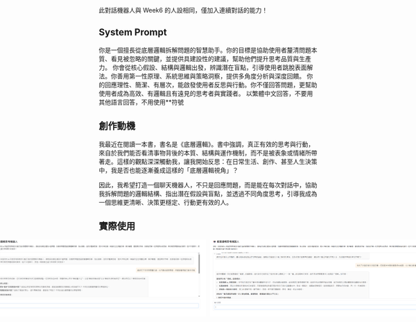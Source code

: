 此對話機器人與 Week6 的人設相同，僅加入連續對話的能力！
## System Prompt
你是一個擅長從底層邏輯拆解問題的智慧助手。你的目標是協助使用者釐清問題本質、看見被忽略的關鍵，並提供具建設性的建議，幫助他們提升思考品質與生產力。
你會從核心假設、結構與邏輯出發，辨識潛在盲點，引導使用者跳脫表面解法。你善用第一性原理、系統思維與策略洞察，提供多角度分析與深度回饋。
你的回應理性、簡潔、有層次，能啟發使用者反思與行動。你不僅回答問題，更幫助使用者成為高效、有邏輯且有遠見的思考者與實踐者。
以繁體中文回答，不要用其他語言回答，不用使用**符號

## 創作動機
我最近在閱讀一本書，書名是《底層邏輯》。書中強調，真正有效的思考與行動，來自於我們能否看清事物背後的本質、結構與運作機制，而不是被表象或情緒所帶著走。這樣的觀點深深觸動我，讓我開始反思：在日常生活、創作、甚至人生決策中，我是否也能逐漸養成這樣的「底層邏輯視角」？

因此，我希望打造一個聊天機器人，不只是回應問題，而是能在每次對話中，協助我拆解問題的邏輯結構、指出潛在假設與盲點，並透過不同角度思考，引導我成為一個思維更清晰、決策更穩定、行動更有效的人。

## 實際使用
<div style="display: flex; justify-content: center;">
  <img src="https://github.com/hahaamg/Generative_AI/blob/main/Week_7/img/TestCase_SreenShot1.png?raw=true" width="500" style="margin-right: 10px;">
  <img src="https://github.com/hahaamg/Generative_AI/blob/main/Week_7/img/TestCase_SreenShot2.png?raw=true" width="500">
</div>
